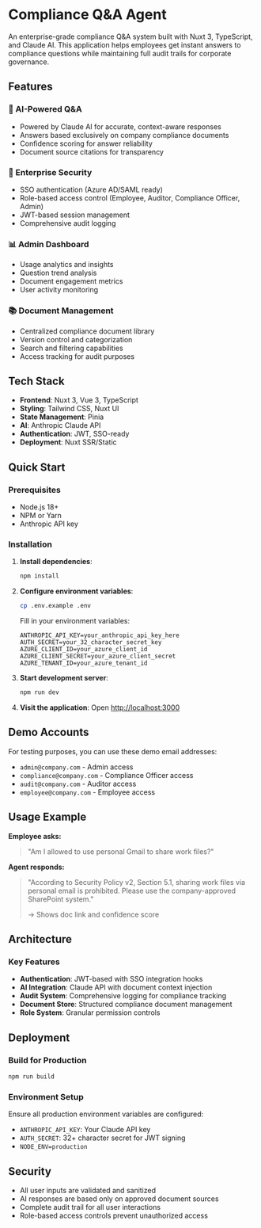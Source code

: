 # Compliance Q&A Agent

An enterprise-grade compliance Q&A system built with Nuxt 3, TypeScript, and Claude AI. This application helps employees get instant answers to compliance questions while maintaining full audit trails for corporate governance.

## Features

### 🤖 AI-Powered Q&A
- Powered by Claude AI for accurate, context-aware responses
- Answers based exclusively on company compliance documents
- Confidence scoring for answer reliability
- Document source citations for transparency

### 🔐 Enterprise Security
- SSO authentication (Azure AD/SAML ready)
- Role-based access control (Employee, Auditor, Compliance Officer, Admin)
- JWT-based session management
- Comprehensive audit logging

### 📊 Admin Dashboard
- Usage analytics and insights
- Question trend analysis
- Document engagement metrics
- User activity monitoring

### 📚 Document Management
- Centralized compliance document library
- Version control and categorization
- Search and filtering capabilities
- Access tracking for audit purposes

## Tech Stack

- **Frontend**: Nuxt 3, Vue 3, TypeScript
- **Styling**: Tailwind CSS, Nuxt UI
- **State Management**: Pinia
- **AI**: Anthropic Claude API
- **Authentication**: JWT, SSO-ready
- **Deployment**: Nuxt SSR/Static

## Quick Start

### Prerequisites
- Node.js 18+ 
- NPM or Yarn
- Anthropic API key

### Installation

1. **Install dependencies**:
   ```bash
   npm install
   ```

2. **Configure environment variables**:
   ```bash
   cp .env.example .env
   ```
   
   Fill in your environment variables:
   ```env
   ANTHROPIC_API_KEY=your_anthropic_api_key_here
   AUTH_SECRET=your_32_character_secret_key
   AZURE_CLIENT_ID=your_azure_client_id
   AZURE_CLIENT_SECRET=your_azure_client_secret
   AZURE_TENANT_ID=your_azure_tenant_id
   ```

3. **Start development server**:
   ```bash
   npm run dev
   ```

4. **Visit the application**:
   Open [http://localhost:3000](http://localhost:3000)

## Demo Accounts

For testing purposes, you can use these demo email addresses:

- `admin@company.com` - Admin access
- `compliance@company.com` - Compliance Officer access  
- `audit@company.com` - Auditor access
- `employee@company.com` - Employee access

## Usage Example

**Employee asks:**
> "Am I allowed to use personal Gmail to share work files?"

**Agent responds:**
> "According to Security Policy v2, Section 5.1, sharing work files via personal email is prohibited. Please use the company-approved SharePoint system."
> 
> → Shows doc link and confidence score

## Architecture

### Key Features
- **Authentication**: JWT-based with SSO integration hooks
- **AI Integration**: Claude API with document context injection
- **Audit System**: Comprehensive logging for compliance tracking
- **Document Store**: Structured compliance document management
- **Role System**: Granular permission controls

## Deployment

### Build for Production
```bash
npm run build
```

### Environment Setup
Ensure all production environment variables are configured:
- `ANTHROPIC_API_KEY`: Your Claude API key
- `AUTH_SECRET`: 32+ character secret for JWT signing
- `NODE_ENV=production`

## Security
- All user inputs are validated and sanitized
- AI responses are based only on approved document sources
- Complete audit trail for all user interactions
- Role-based access controls prevent unauthorized access

